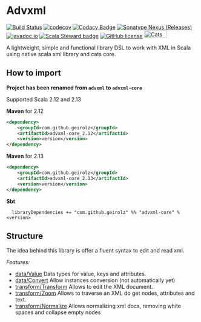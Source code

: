 # Advxml
[![Build Status](https://img.shields.io/travis/com/geirolz/advxml/master)](https://travis-ci.com/geirolz/advxml)
[![codecov](https://img.shields.io/codecov/c/github/geirolz/advxml)](https://codecov.io/gh/geirolz/advxml)
[![Codacy Badge](https://api.codacy.com/project/badge/Grade/db3274b55e0c4031803afb45f58d4413)](https://www.codacy.com/manual/david.geirola/advxml?utm_source=github.com&amp;utm_medium=referral&amp;utm_content=geirolz/advxml&amp;utm_campaign=Badge_Grade)
[![Sonatype Nexus (Releases)](https://img.shields.io/nexus/r/com.github.geirolz/advxml_2.13?server=https%3A%2F%2Foss.sonatype.org)](https://mvnrepository.com/artifact/com.github.geirolz/advxml)
[![javadoc.io](https://javadoc.io/badge2/com.github.geirolz/advxml_2.13/javadoc.io.svg)](https://javadoc.io/doc/com.github.geirolz/advxml_2.13)
[![Scala Steward badge](https://img.shields.io/badge/Scala_Steward-helping-blue.svg?style=flat&logo=data:image/png;base64,iVBORw0KGgoAAAANSUhEUgAAAA4AAAAQCAMAAAARSr4IAAAAVFBMVEUAAACHjojlOy5NWlrKzcYRKjGFjIbp293YycuLa3pYY2LSqql4f3pCUFTgSjNodYRmcXUsPD/NTTbjRS+2jomhgnzNc223cGvZS0HaSD0XLjbaSjElhIr+AAAAAXRSTlMAQObYZgAAAHlJREFUCNdNyosOwyAIhWHAQS1Vt7a77/3fcxxdmv0xwmckutAR1nkm4ggbyEcg/wWmlGLDAA3oL50xi6fk5ffZ3E2E3QfZDCcCN2YtbEWZt+Drc6u6rlqv7Uk0LdKqqr5rk2UCRXOk0vmQKGfc94nOJyQjouF9H/wCc9gECEYfONoAAAAASUVORK5CYII=)](https://scala-steward.org)
[![GitHub license](https://img.shields.io/github/license/geirolz/advxml)](https://github.com/geirolz/advxml/blob/master/LICENSE)
<a href="https://typelevel.org/cats/" >
    <img width="60" height="20" src="https://typelevel.org/cats/img/cats-badge.svg" alt="Cats friendly" />
</a>

A lightweight, simple and functional library DSL to work with XML in Scala using native scala xml library and cats core.
 
## How to import


**Project has been renamed from `advxml` to `advxml-core`**

Supported Scala 2.12 and 2.13

**Maven** for 2.12
```xml
<dependency>
    <groupId>com.github.geirolz</groupId>
    <artifactId>advxml-core_2.12</artifactId>
    <version>version</version>
</dependency>
```

**Maven** for 2.13
```xml
<dependency>
    <groupId>com.github.geirolz</groupId>
    <artifactId>advxml-core_2.13</artifactId>
    <version>version</version>
</dependency>
```

**Sbt**
```
  libraryDependencies += "com.github.geirolz" %% "advxml-core" % <version>
```

## Structure
The idea behind this library is offer a fluent syntax to edit and read xml.

*Features:*
- [data/Value](modules/core/docs/Attribute.md) Data types for value, keys and attributes.
- [data/Convert](modules/core/docs/Convert.md) Allow instances conversion (not automatically yet)
- [transform/Transform](modules/core/docs/Transform.md) Allows to edit the XML document.
- [transform/Zoom](modules/core/docs/Zoom.md) Allows to traverse an XML do get nodes, attributes and text.
- [transform/Normalize](modules/core/docs/Normalize.md) Allows normalizing xml docs, removing white spaces and collapse empty nodes

 
